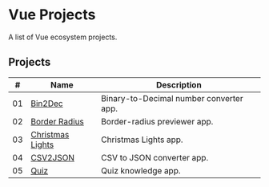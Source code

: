 # Vue Projects

A list of Vue ecosystem projects.


## Projects

|  #  | Name                                                | Description                              |
| ----| ----------------------------------------------------| -----------------------------------------|
|  01 | [Bin2Dec](./binary-to-decimal/README.md)            | Binary-to-Decimal number converter app.  |
|  02 | [Border Radius](./border-radius/README.md)          | Border-radius previewer app.             |
|  03 | [Christmas Lights](./christmas-lights/README.md)    | Christmas Lights app.                    |
|  04 | [CSV2JSON](./csv-to-json/README.md)                 | CSV to JSON converter app.               |
|  05 | [Quiz](./quiz/README.md)                            | Quiz knowledge app.                      |
